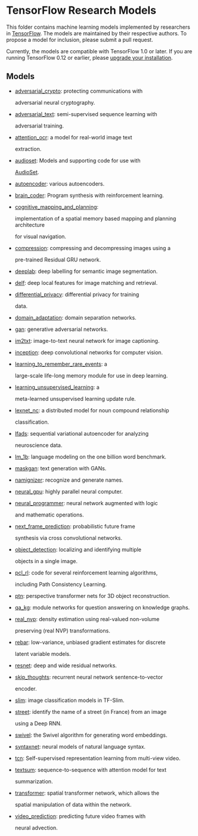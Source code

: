 # TensorFlow Research Models

This folder contains machine learning models implemented by researchers in [TensorFlow](https://tensorflow.org). The models are maintained by their respective authors. To propose a model for inclusion, please submit a pull request.

Currently, the models are compatible with TensorFlow 1.0 or later. If you are running TensorFlow 0.12 or earlier, please [upgrade your installation](https://www.tensorflow.org/install).

## Models

* [adversarial\_crypto](https://github.com/deepdrive/deepdrive/tree/8acb61d23d3d3d55a563221b3257a65a5c74d946/vendor/tensorflow/models/research/adversarial_crypto/README.md): protecting communications with

  adversarial neural cryptography.

* [adversarial\_text](https://github.com/deepdrive/deepdrive/tree/8acb61d23d3d3d55a563221b3257a65a5c74d946/vendor/tensorflow/models/research/adversarial_text/README.md): semi-supervised sequence learning with

  adversarial training.

* [attention\_ocr](https://github.com/deepdrive/deepdrive/tree/8acb61d23d3d3d55a563221b3257a65a5c74d946/vendor/tensorflow/models/research/attention_ocr/README.md): a model for real-world image text

  extraction.

* [audioset](https://github.com/deepdrive/deepdrive/tree/8acb61d23d3d3d55a563221b3257a65a5c74d946/vendor/tensorflow/models/research/audioset/README.md): Models and supporting code for use with

  [AudioSet](http://g.co/audioset).

* [autoencoder](https://github.com/deepdrive/deepdrive/tree/8acb61d23d3d3d55a563221b3257a65a5c74d946/vendor/tensorflow/models/research/autoencoder/README.md): various autoencoders.
* [brain\_coder](https://github.com/deepdrive/deepdrive/tree/8acb61d23d3d3d55a563221b3257a65a5c74d946/vendor/tensorflow/models/research/brain_coder/README.md): Program synthesis with reinforcement learning.
* [cognitive\_mapping\_and\_planning](https://github.com/deepdrive/deepdrive/tree/8acb61d23d3d3d55a563221b3257a65a5c74d946/vendor/tensorflow/models/research/cognitive_mapping_and_planning/README.md):

  implementation of a spatial memory based mapping and planning architecture

  for visual navigation.

* [compression](https://github.com/deepdrive/deepdrive/tree/8acb61d23d3d3d55a563221b3257a65a5c74d946/vendor/tensorflow/models/research/compression/README.md): compressing and decompressing images using a

  pre-trained Residual GRU network.

* [deeplab](https://github.com/deepdrive/deepdrive/tree/8acb61d23d3d3d55a563221b3257a65a5c74d946/vendor/tensorflow/models/research/deeplab/README.md): deep labelling for semantic image segmentation.
* [delf](https://github.com/deepdrive/deepdrive/tree/8acb61d23d3d3d55a563221b3257a65a5c74d946/vendor/tensorflow/models/research/delf/README.md): deep local features for image matching and retrieval.
* [differential\_privacy](https://github.com/deepdrive/deepdrive/tree/8acb61d23d3d3d55a563221b3257a65a5c74d946/vendor/tensorflow/models/research/differential_privacy/README.md): differential privacy for training

  data.

* [domain\_adaptation](https://github.com/deepdrive/deepdrive/tree/8acb61d23d3d3d55a563221b3257a65a5c74d946/vendor/tensorflow/models/research/domain_adaptation/README.md): domain separation networks.
* [gan](https://github.com/deepdrive/deepdrive/tree/8acb61d23d3d3d55a563221b3257a65a5c74d946/vendor/tensorflow/models/research/gan/README.md): generative adversarial networks.
* [im2txt](https://github.com/deepdrive/deepdrive/tree/8acb61d23d3d3d55a563221b3257a65a5c74d946/vendor/tensorflow/models/research/im2txt/README.md): image-to-text neural network for image captioning.
* [inception](https://github.com/deepdrive/deepdrive/tree/8acb61d23d3d3d55a563221b3257a65a5c74d946/vendor/tensorflow/models/research/inception/README.md): deep convolutional networks for computer vision.
* [learning\_to\_remember\_rare\_events](https://github.com/deepdrive/deepdrive/tree/8acb61d23d3d3d55a563221b3257a65a5c74d946/vendor/tensorflow/models/research/learning_to_remember_rare_events/README.md): a

  large-scale life-long memory module for use in deep learning.

* [learning\_unsupervised\_learning](https://github.com/deepdrive/deepdrive/tree/8acb61d23d3d3d55a563221b3257a65a5c74d946/vendor/tensorflow/models/research/learning_unsupervised_learning/README.md): a

  meta-learned unsupervised learning update rule.

* [lexnet\_nc](https://github.com/deepdrive/deepdrive/tree/8acb61d23d3d3d55a563221b3257a65a5c74d946/vendor/tensorflow/models/research/lexnet_nc/README.md): a distributed model for noun compound relationship

  classification.

* [lfads](https://github.com/deepdrive/deepdrive/tree/8acb61d23d3d3d55a563221b3257a65a5c74d946/vendor/tensorflow/models/research/lfads/README.md): sequential variational autoencoder for analyzing

  neuroscience data.

* [lm\_1b](https://github.com/deepdrive/deepdrive/tree/8acb61d23d3d3d55a563221b3257a65a5c74d946/vendor/tensorflow/models/research/lm_1b/README.md): language modeling on the one billion word benchmark.
* [maskgan](https://github.com/deepdrive/deepdrive/tree/8acb61d23d3d3d55a563221b3257a65a5c74d946/vendor/tensorflow/models/research/maskgan/README.md): text generation with GANs.
* [namignizer](https://github.com/deepdrive/deepdrive/tree/8acb61d23d3d3d55a563221b3257a65a5c74d946/vendor/tensorflow/models/research/namignizer/README.md): recognize and generate names.
* [neural\_gpu](https://github.com/deepdrive/deepdrive/tree/8acb61d23d3d3d55a563221b3257a65a5c74d946/vendor/tensorflow/models/research/neural_gpu/README.md): highly parallel neural computer.
* [neural\_programmer](https://github.com/deepdrive/deepdrive/tree/8acb61d23d3d3d55a563221b3257a65a5c74d946/vendor/tensorflow/models/research/neural_programmer/README.md): neural network augmented with logic

  and mathematic operations.

* [next\_frame\_prediction](https://github.com/deepdrive/deepdrive/tree/8acb61d23d3d3d55a563221b3257a65a5c74d946/vendor/tensorflow/models/research/next_frame_prediction/README.md): probabilistic future frame

  synthesis via cross convolutional networks.

* [object\_detection](https://github.com/deepdrive/deepdrive/tree/8acb61d23d3d3d55a563221b3257a65a5c74d946/vendor/tensorflow/models/research/object_detection/README.md): localizing and identifying multiple

  objects in a single image.

* [pcl\_rl](https://github.com/deepdrive/deepdrive/tree/8acb61d23d3d3d55a563221b3257a65a5c74d946/vendor/tensorflow/models/research/pcl_rl/README.md): code for several reinforcement learning algorithms,

  including Path Consistency Learning.

* [ptn](https://github.com/deepdrive/deepdrive/tree/8acb61d23d3d3d55a563221b3257a65a5c74d946/vendor/tensorflow/models/research/ptn/README.md): perspective transformer nets for 3D object reconstruction.
* [qa\_kg](https://github.com/deepdrive/deepdrive/tree/8acb61d23d3d3d55a563221b3257a65a5c74d946/vendor/tensorflow/models/research/qa_kg/README.md): module networks for question answering on knowledge graphs.
* [real\_nvp](https://github.com/deepdrive/deepdrive/tree/8acb61d23d3d3d55a563221b3257a65a5c74d946/vendor/tensorflow/models/research/real_nvp/README.md): density estimation using real-valued non-volume

  preserving \(real NVP\) transformations.

* [rebar](https://github.com/deepdrive/deepdrive/tree/8acb61d23d3d3d55a563221b3257a65a5c74d946/vendor/tensorflow/models/research/rebar/README.md): low-variance, unbiased gradient estimates for discrete

  latent variable models.

* [resnet](https://github.com/deepdrive/deepdrive/tree/8acb61d23d3d3d55a563221b3257a65a5c74d946/vendor/tensorflow/models/research/resnet/README.md): deep and wide residual networks.
* [skip\_thoughts](https://github.com/deepdrive/deepdrive/tree/8acb61d23d3d3d55a563221b3257a65a5c74d946/vendor/tensorflow/models/research/skip_thoughts/README.md): recurrent neural network sentence-to-vector

  encoder.

* [slim](https://github.com/deepdrive/deepdrive/tree/8acb61d23d3d3d55a563221b3257a65a5c74d946/vendor/tensorflow/models/research/slim/README.md): image classification models in TF-Slim.
* [street](https://github.com/deepdrive/deepdrive/tree/8acb61d23d3d3d55a563221b3257a65a5c74d946/vendor/tensorflow/models/research/street/README.md): identify the name of a street \(in France\) from an image

  using a Deep RNN.

* [swivel](https://github.com/deepdrive/deepdrive/tree/8acb61d23d3d3d55a563221b3257a65a5c74d946/vendor/tensorflow/models/research/swivel/README.md): the Swivel algorithm for generating word embeddings.
* [syntaxnet](https://github.com/deepdrive/deepdrive/tree/8acb61d23d3d3d55a563221b3257a65a5c74d946/vendor/tensorflow/models/research/syntaxnet/README.md): neural models of natural language syntax.
* [tcn](https://github.com/deepdrive/deepdrive/tree/8acb61d23d3d3d55a563221b3257a65a5c74d946/vendor/tensorflow/models/research/tcn/README.md): Self-supervised representation learning from multi-view video.
* [textsum](https://github.com/deepdrive/deepdrive/tree/8acb61d23d3d3d55a563221b3257a65a5c74d946/vendor/tensorflow/models/research/textsum/README.md): sequence-to-sequence with attention model for text

  summarization.

* [transformer](https://github.com/deepdrive/deepdrive/tree/8acb61d23d3d3d55a563221b3257a65a5c74d946/vendor/tensorflow/models/research/transformer/README.md): spatial transformer network, which allows the

  spatial manipulation of data within the network.

* [video\_prediction](https://github.com/deepdrive/deepdrive/tree/8acb61d23d3d3d55a563221b3257a65a5c74d946/vendor/tensorflow/models/research/video_prediction/README.md): predicting future video frames with

  neural advection.

